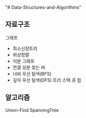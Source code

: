 "# Data-Structures-and-Algorithms" 

## 자료구조
그래프
- 최소신장트리
- 위상정렬
- 이분 그래프
- 연결 성분 찾는 버
- 너비 우선 탐색(BFS)
- 깊이 우선 탐색(DFS)
트리
스택
큐
힙

## 알고리즘
Union-Find
SpanningTree